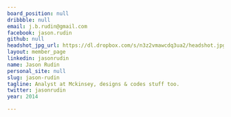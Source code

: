```yaml
---
board_position: null
dribbble: null
email: j.b.rudin@gmail.com
facebook: jason.rudin
github: null
headshot_jpg_url: https://dl.dropbox.com/s/n3z2vmawcdq3ua2/headshot.jpg?dl=0
layout: member_page
linkedin: jasonrudin
name: Jason Rudin
personal_site: null
slug: jason-rudin
tagline: Analyst at Mckinsey, designs & codes stuff too.
twitter: jasonrudin
year: 2014

---
```

